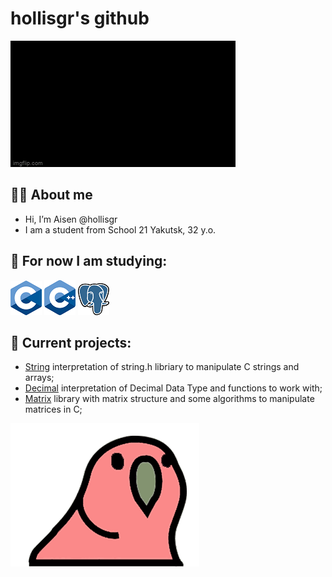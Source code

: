 # hollisgr's github

![hello_gif](gifs/hello-world.gif)

## :technologist: About me
- Hi, I’m Aisen @hollisgr
- I am a student from School 21 Yakutsk, 32 y.o.
## :dart: For now I am studying:

![c](logos/c.png)
![cpp](logos/cpp.png)
![psql](logos/psql.png)

## :floppy_disk: Current projects:

- [String](https://github.com/hollisgr/s21/tree/main/String) interpretation of string.h libriary to manipulate C strings and arrays;
- [Decimal](https://github.com/hollisgr/s21/tree/main/Decimal) interpretation of Decimal Data Type and functions to work with;
- [Matrix](https://github.com/hollisgr/s21/tree/main/Matrix) library with matrix structure and some algorithms to manipulate matrices in C;

![parrot_gif](gifs/parrot-party.gif)
